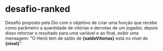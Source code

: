 # desafio-ranked
Desafio proposto pela Dio com o objeitivo de criar uma função que recebe como parâmetro a quantidade de vitórias e derrotas de um jogador,
depois disso retornar o resultado para uma variável e ao final, exibir uma mensagem:
"O Herói tem de saldo de **{saldoVitorias}** está no nível de **{nivel}**".
